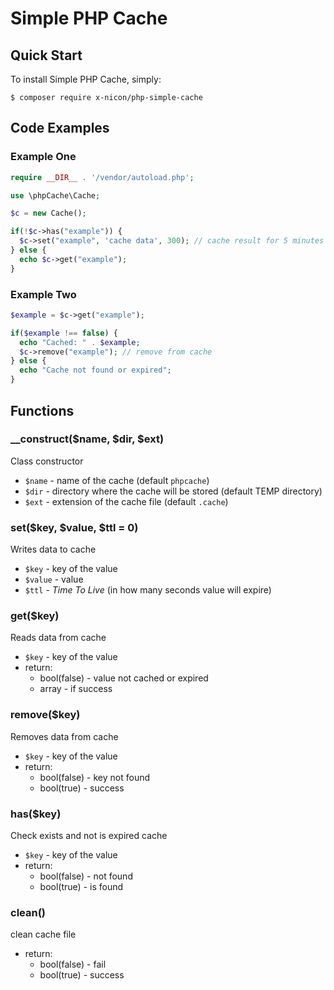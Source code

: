 # Simple PHP Cache
## Quick Start
To install Simple PHP Cache, simply:

    $ composer require x-nicon/php-simple-cache

## Code Examples
### Example One
```php
require __DIR__ . '/vendor/autoload.php';

use \phpCache\Cache;

$c = new Cache();

if(!$c->has("example")) {
  $c->set("example", 'cache data', 300); // cache result for 5 minutes (300 seconds)
} else {
  echo $c->get("example");
}

```

### Example Two
```php
$example = $c->get("example");

if($example !== false) {
  echo "Cached: " . $example;
  $c->remove("example"); // remove from cache
} else {
  echo "Cache not found or expired";
}
```

## Functions
### __construct($name, $dir, $ext)
Class constructor
* `$name` - name of the cache (default `phpcache`)
* `$dir` - directory where the cache will be stored (default TEMP directory)
* `$ext` - extension of the cache file (default `.cache`)

### set($key, $value, $ttl = 0)
Writes data to cache
* `$key` - key of the value
* `$value` - value
* `$ttl` - *Time To Live* (in how many seconds value will expire)

### get($key)
Reads data from cache
* `$key` - key of the value
* return:
  * bool(false) - value not cached or expired
  * array - if success
  
### remove($key)
Removes data from cache
* `$key` - key of the value
* return:
  * bool(false) - key not found
  * bool(true) - success
  
### has($key)
Check exists and not is expired cache
* `$key` - key of the value
* return:
  * bool(false) - not found
  * bool(true) - is found

### clean()
clean cache file
* return:
  * bool(false) - fail
  * bool(true) - success